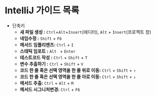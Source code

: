 # IntelliJ 가이드 목록
- 단축키
  - **새 파일 생성 :**    `Ctrl`+`Alt`+`Insert`(에디터), `Alt` + `Insert`(프로젝트 창)
  - **네임수정 :** `Shift` + `F6`
  - **메서드 임플리멘츠:** `Ctrl` + `I`
  - **스태틱 임포트 :** `Alt ` + `Enter`
  - **테스트코드 작성 :**  `Ctrl` + `Shift` + `T`
  - **변수 추출하기 :** `Ctrl` + `Shift` + `V` 
  - **코드 한 줄 혹은 선택 영역을 한 줄 위로 이동:** `Ctrl` + `Shift` + `↑`
  - **코드 한 줄 혹은 선택 영역을 한 줄 아로 이동:** `Ctrl` + `Shift` + `↓`
  - **메서드 추출:** `Ctrl` + `Alt` + `M`
  - **메서드 시그니처변경:** `Ctrl` + `F6`
